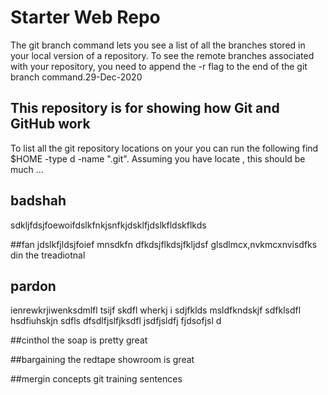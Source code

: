 # Starter Web Repo
The git branch command lets you see a list of all the branches stored in your local version of a repository. To see the remote branches associated with your repository, you need to append the -r flag to the end of the git branch command.29-Dec-2020

## This repository is for showing how Git and GitHub work
To list all the git repository locations on your you can run the following find $HOME -type d -name ".git". Assuming you have locate , this should be much ...

## badshah
sdkljfdsjfoewoifdslkfnkjsnfkjdsklfjdslkfldskflkds

##fan
jdslkfjldsjfoief mnsdkfn
dfkdsjflkdsjfkljdsf
glsdlmcx,nvkmcxnvisdfks
din the treadiotnal 

## pardon
ienrewkrjiwenksdmlfl tsijf skdfl wherkj  i sdjfklds msldfkndskjf
sdfklsdfl hsdfiuhskjn 
sdfls dfsdlfjslfjksdfl jsdfjsldfj fjdsofjsl d

##cinthol
the soap is pretty great


##bargaining
the redtape showroom is great

##mergin concepts
git training sentences





